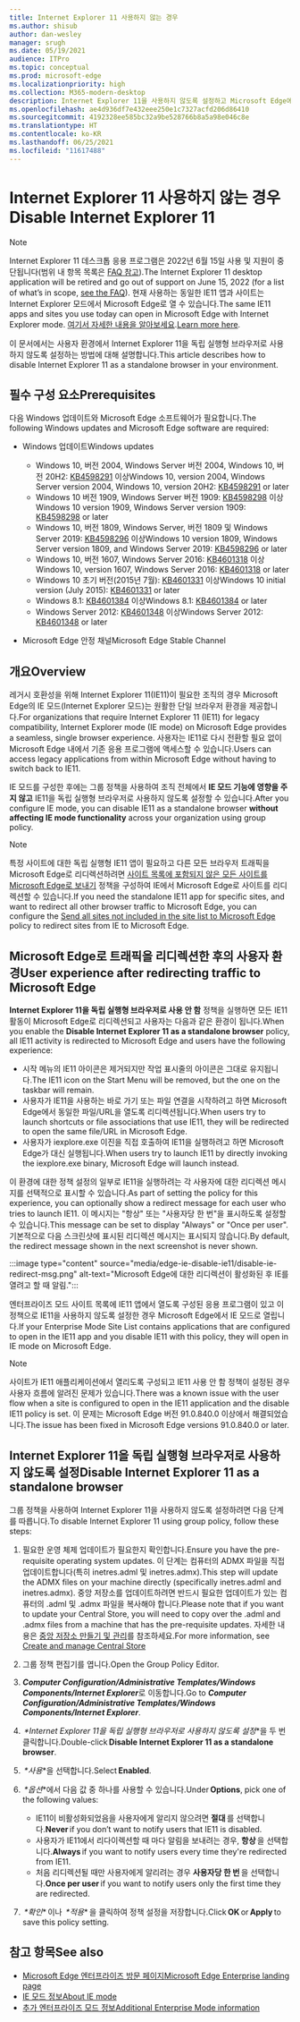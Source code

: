```yaml
---
title: Internet Explorer 11 사용하지 않는 경우
ms.author: shisub
author: dan-wesley
manager: srugh
ms.date: 05/19/2021
audience: ITPro
ms.topic: conceptual
ms.prod: microsoft-edge
ms.localizationpriority: high
ms.collection: M365-modern-desktop
description: Internet Explorer 11을 사용하지 않도록 설정하고 Microsoft Edge에서 Internet Explorer 모드를 사용하는 방법을 알아봅니다.
ms.openlocfilehash: ae4d936df7e432eee250e1c7327acfd206d86410
ms.sourcegitcommit: 4192328ee585bc32a9be528766b8a5a98e046c8e
ms.translationtype: HT
ms.contentlocale: ko-KR
ms.lasthandoff: 06/25/2021
ms.locfileid: "11617488"
---
```

# <a name="disable-internet-explorer-11"></a><span data-ttu-id="4013a-103">Internet Explorer 11 사용하지 않는 경우</span><span class="sxs-lookup"><span data-stu-id="4013a-103">Disable Internet Explorer 11</span></span>

>[!Note]
> <span data-ttu-id="4013a-104">Internet Explorer 11 데스크톱 응용 프로그램은 2022년 6월 15일 사용 및 지원이 중단됩니다(범위 내 항목 목록은 [FAQ 참고](https://techcommunity.microsoft.com/t5/windows-it-pro-blog/internet-explorer-11-desktop-app-retirement-faq/ba-p/2366549)).</span><span class="sxs-lookup"><span data-stu-id="4013a-104">The Internet Explorer 11 desktop application will be retired and go out of support on June 15, 2022 (for a list of what’s in scope, [see the FAQ](https://techcommunity.microsoft.com/t5/windows-it-pro-blog/internet-explorer-11-desktop-app-retirement-faq/ba-p/2366549)).</span></span> <span data-ttu-id="4013a-105">현재 사용하는 동일한 IE11 앱과 사이트는 Internet Explorer 모드에서 Microsoft Edge로 열 수 있습니다.</span><span class="sxs-lookup"><span data-stu-id="4013a-105">The same IE11 apps and sites you use today can open in Microsoft Edge with Internet Explorer mode.</span></span> <span data-ttu-id="4013a-106">[여기서 자세한 내용을 알아보세요](https://blogs.windows.com/windowsexperience/2021/05/19/the-future-of-internet-explorer-on-windows-10-is-in-microsoft-edge/).</span><span class="sxs-lookup"><span data-stu-id="4013a-106">[Learn more here](https://blogs.windows.com/windowsexperience/2021/05/19/the-future-of-internet-explorer-on-windows-10-is-in-microsoft-edge/).</span></span>

<span data-ttu-id="4013a-107">이 문서에서는 사용자 환경에서 Internet Explorer 11을 독립 실행형 브라우저로 사용하지 않도록 설정하는 방법에 대해 설명합니다.</span><span class="sxs-lookup"><span data-stu-id="4013a-107">This article describes how to disable Internet Explorer 11 as a standalone browser in your environment.</span></span>

## <a name="prerequisites"></a><span data-ttu-id="4013a-108">필수 구성 요소</span><span class="sxs-lookup"><span data-stu-id="4013a-108">Prerequisites</span></span>

<span data-ttu-id="4013a-109">다음 Windows 업데이트와 Microsoft Edge 소프트웨어가 필요합니다.</span><span class="sxs-lookup"><span data-stu-id="4013a-109">The following Windows updates and Microsoft Edge software are required:</span></span>

- <span data-ttu-id="4013a-110">Windows 업데이트</span><span class="sxs-lookup"><span data-stu-id="4013a-110">Windows updates</span></span>

  - <span data-ttu-id="4013a-111">Windows 10, 버전 2004, Windows Server 버전 2004, Windows 10, 버전 20H2: [KB4598291](https://support.microsoft.com/topic/february-2-2021-kb4598291-os-builds-19041-789-and-19042-789-preview-6a766199-a4f1-616e-1f5c-58bdc3ca5e3b) 이상</span><span class="sxs-lookup"><span data-stu-id="4013a-111">Windows 10, version 2004, Windows Server version 2004, Windows 10, version 20H2: [KB4598291](https://support.microsoft.com/topic/february-2-2021-kb4598291-os-builds-19041-789-and-19042-789-preview-6a766199-a4f1-616e-1f5c-58bdc3ca5e3b) or later</span></span>
  - <span data-ttu-id="4013a-112">Windows 10 버전 1909, Windows Server 버전 1909: [KB4598298](https://support.microsoft.com/topic/january-21-2021-kb4598298-os-build-18363-1350-preview-02dfd9ba-91a2-1b82-dede-42f288c02511) 이상</span><span class="sxs-lookup"><span data-stu-id="4013a-112">Windows 10 version 1909, Windows Server version 1909: [KB4598298](https://support.microsoft.com/topic/january-21-2021-kb4598298-os-build-18363-1350-preview-02dfd9ba-91a2-1b82-dede-42f288c02511) or later</span></span>
  - <span data-ttu-id="4013a-113">Windows 10, 버전 1809, Windows Server, 버전 1809 및 Windows Server 2019: [KB4598296](https://support.microsoft.com/topic/january-21-2021-kb4598296-os-build-17763-1728-preview-4c0931ff-45b7-ff59-5e00-c03b5afb363d) 이상</span><span class="sxs-lookup"><span data-stu-id="4013a-113">Windows 10 version 1809, Windows Server version 1809, and Windows Server 2019: [KB4598296](https://support.microsoft.com/topic/january-21-2021-kb4598296-os-build-17763-1728-preview-4c0931ff-45b7-ff59-5e00-c03b5afb363d) or later</span></span>
  - <span data-ttu-id="4013a-114">Windows 10, 버전 1607, Windows Server 2016: [KB4601318](https://support.microsoft.com/topic/february-9-2021-kb4601318-os-build-14393-4225-c5e3de6c-e3e6-ffb5-6197-48b9ce16446e) 이상</span><span class="sxs-lookup"><span data-stu-id="4013a-114">Windows 10, version 1607, Windows Server 2016: [KB4601318](https://support.microsoft.com/topic/february-9-2021-kb4601318-os-build-14393-4225-c5e3de6c-e3e6-ffb5-6197-48b9ce16446e) or later</span></span>
   - <span data-ttu-id="4013a-115">Windows 10 초기 버전(2015년 7월): [KB4601331](https://support.microsoft.com/office/february-9-2021%e2%80%94kb4601331-os-build-10240-18842-6227d078-fef3-8d67-27e0-1882e6cb79ff?ui=en-US&rs=en-US&ad=US) 이상</span><span class="sxs-lookup"><span data-stu-id="4013a-115">Windows 10 initial version (July 2015): [KB4601331](https://support.microsoft.com/office/february-9-2021%e2%80%94kb4601331-os-build-10240-18842-6227d078-fef3-8d67-27e0-1882e6cb79ff?ui=en-US&rs=en-US&ad=US) or later</span></span>
  - <span data-ttu-id="4013a-116">Windows 8.1: [KB4601384](https://support.microsoft.com/topic/february-9-2021-kb4601384-monthly-rollup-16bdbb75-dd4b-2910-abc5-7891c9756b96) 이상</span><span class="sxs-lookup"><span data-stu-id="4013a-116">Windows 8.1: [KB4601384](https://support.microsoft.com/topic/february-9-2021-kb4601384-monthly-rollup-16bdbb75-dd4b-2910-abc5-7891c9756b96) or later</span></span>
  - <span data-ttu-id="4013a-117">Windows Server 2012: [KB4601348](https://support.microsoft.com/topic/february-9-2021-kb4601348-monthly-rollup-2c338c0c-73d6-fb80-cc91-f1a86e80db0c) 이상</span><span class="sxs-lookup"><span data-stu-id="4013a-117">Windows Server 2012: [KB4601348](https://support.microsoft.com/topic/february-9-2021-kb4601348-monthly-rollup-2c338c0c-73d6-fb80-cc91-f1a86e80db0c) or later</span></span>
  
- <span data-ttu-id="4013a-118">Microsoft Edge 안정 채널</span><span class="sxs-lookup"><span data-stu-id="4013a-118">Microsoft Edge Stable Channel</span></span>


## <a name="overview"></a><span data-ttu-id="4013a-119">개요</span><span class="sxs-lookup"><span data-stu-id="4013a-119">Overview</span></span>

<span data-ttu-id="4013a-120">레거시 호환성을 위해 Internet Explorer 11(IE11)이 필요한 조직의 경우 Microsoft Edge의 IE 모드(Internet Explorer 모드)는 원활한 단일 브라우저 환경을 제공합니다.</span><span class="sxs-lookup"><span data-stu-id="4013a-120">For organizations that require Internet Explorer 11 (IE11) for legacy compatibility, Internet Explorer mode (IE mode) on Microsoft Edge provides a seamless, single browser experience.</span></span> <span data-ttu-id="4013a-121">사용자는 IE11로 다시 전환할 필요 없이 Microsoft Edge 내에서 기존 응용 프로그램에 액세스할 수 있습니다.</span><span class="sxs-lookup"><span data-stu-id="4013a-121">Users can access legacy applications from within Microsoft Edge without having to switch back to IE11.</span></span>

<span data-ttu-id="4013a-122">IE 모드를 구성한 후에는 그룹 정책을 사용하여 조직 전체에서 **IE 모드 기능에 영향을 주지 않고** IE11을 독립 실행형 브라우저로 사용하지 않도록 설정할 수 있습니다.</span><span class="sxs-lookup"><span data-stu-id="4013a-122">After you configure IE mode, you can disable IE11 as a standalone browser **without affecting IE mode functionality** across your organization using group policy.</span></span>

> [!NOTE]
> <span data-ttu-id="4013a-123">특정 사이트에 대한 독립 실행형 IE11 앱이 필요하고 다른 모든 브라우저 트래픽을 Microsoft Edge로 리디렉션하려면 [사이트 목록에 포함되지 않은 모든 사이트를 Microsoft Edge로 보내기](./edge-ie-mode-policies.md#redirect-sites-from-ie-to-microsoft-edge) 정책을 구성하여 IE에서 Microsoft Edge로 사이트를 리디렉션할 수 있습니다.</span><span class="sxs-lookup"><span data-stu-id="4013a-123">If you need the standalone IE11 app for specific sites, and want to redirect all other browser traffic to Microsoft Edge, you can configure the [Send all sites not included in the site list to Microsoft Edge](./edge-ie-mode-policies.md#redirect-sites-from-ie-to-microsoft-edge) policy to redirect sites from IE to Microsoft Edge.</span></span>

## <a name="user-experience-after-redirecting-traffic-to-microsoft-edge"></a><span data-ttu-id="4013a-124">Microsoft Edge로 트래픽을 리디렉션한 후의 사용자 환경</span><span class="sxs-lookup"><span data-stu-id="4013a-124">User experience after redirecting traffic to Microsoft Edge</span></span>

<span data-ttu-id="4013a-125">**Internet Explorer 11을 독립 실행형 브라우저로 사용 안 함** 정책을 실행하면 모든 IE11 활동이 Microsoft Edge로 리디렉션되고 사용자는 다음과 같은 환경이 됩니다.</span><span class="sxs-lookup"><span data-stu-id="4013a-125">When you enable the **Disable Internet Explorer 11 as a standalone browser** policy, all IE11 activity is redirected to Microsoft Edge and users have the following experience:</span></span>

- <span data-ttu-id="4013a-126">시작 메뉴의 IE11 아이콘은 제거되지만 작업 표시줄의 아이콘은 그대로 유지됩니다.</span><span class="sxs-lookup"><span data-stu-id="4013a-126">The IE11 icon on the Start Menu will be removed, but the one on the taskbar will remain.</span></span>
- <span data-ttu-id="4013a-127">사용자가 IE11을 사용하는 바로 가기 또는 파일 연결을 시작하려고 하면 Microsoft Edge에서 동일한 파일/URL을 열도록 리디렉션됩니다.</span><span class="sxs-lookup"><span data-stu-id="4013a-127">When users try to launch shortcuts or file associations that use IE11, they will be redirected to open the same file/URL in Microsoft Edge.</span></span>
- <span data-ttu-id="4013a-128">사용자가 iexplore.exe 이진을 직접 호출하여 IE11을 실행하려고 하면 Microsoft Edge가 대신 실행됩니다.</span><span class="sxs-lookup"><span data-stu-id="4013a-128">When users try to launch IE11 by directly invoking the iexplore.exe binary, Microsoft Edge will launch instead.</span></span>

<span data-ttu-id="4013a-129">이 환경에 대한 정책 설정의 일부로 IE11을 실행하려는 각 사용자에 대한 리디렉션 메시지를 선택적으로 표시할 수 있습니다.</span><span class="sxs-lookup"><span data-stu-id="4013a-129">As part of setting the policy for this experience, you can optionally show a redirect message for each user who tries to launch IE11.</span></span> <span data-ttu-id="4013a-130">이 메시지는 "항상" 또는 "사용자당 한 번"을 표시하도록 설정할 수 있습니다.</span><span class="sxs-lookup"><span data-stu-id="4013a-130">This message can be set to display "Always" or "Once per user".</span></span> <span data-ttu-id="4013a-131">기본적으로 다음 스크린샷에 표시된 리디렉션 메시지는 표시되지 않습니다.</span><span class="sxs-lookup"><span data-stu-id="4013a-131">By default, the redirect message shown in the next screenshot is never shown.</span></span>

:::image type="content" source="media/edge-ie-disable-ie11/disable-ie-redirect-msg.png" alt-text="Microsoft Edge에 대한 리디렉션이 활성화된 후 IE를 열려고 할 때 알림.":::

<span data-ttu-id="4013a-133">엔터프라이즈 모드 사이트 목록에 IE11 앱에서 열도록 구성된 응용 프로그램이 있고 이 정책으로 IE11을 사용하지 않도록 설정한 경우 Microsoft Edge에서 IE 모드로 열립니다.</span><span class="sxs-lookup"><span data-stu-id="4013a-133">If your Enterprise Mode Site List contains applications that are configured to open in the IE11 app and you disable IE11 with this policy, they will open in IE mode on Microsoft Edge.</span></span>
> [!NOTE]
> <span data-ttu-id="4013a-134">사이트가 IE11 애플리케이션에서 열리도록 구성되고 IE11 사용 안 함 정책이 설정된 경우 사용자 흐름에 알려진 문제가 있습니다.</span><span class="sxs-lookup"><span data-stu-id="4013a-134">There was a known issue with the user flow when a site is configured to open in the IE11 application and the disable IE11 policy is set.</span></span> <span data-ttu-id="4013a-135">이 문제는 Microsoft Edge 버전 91.0.840.0 이상에서 해결되었습니다.</span><span class="sxs-lookup"><span data-stu-id="4013a-135">The issue has been fixed in Microsoft Edge versions 91.0.840.0 or later.</span></span>

## <a name="disable-internet-explorer-11-as-a-standalone-browser"></a><span data-ttu-id="4013a-136">Internet Explorer 11을 독립 실행형 브라우저로 사용하지 않도록 설정</span><span class="sxs-lookup"><span data-stu-id="4013a-136">Disable Internet Explorer 11 as a standalone browser</span></span>

<span data-ttu-id="4013a-137">그룹 정책을 사용하여 Internet Explorer 11을 사용하지 않도록 설정하려면 다음 단계를 따릅니다.</span><span class="sxs-lookup"><span data-stu-id="4013a-137">To disable Internet Explorer 11 using group policy, follow these steps:</span></span>

1. <span data-ttu-id="4013a-138">필요한 운영 체제 업데이트가 필요한지 확인합니다.</span><span class="sxs-lookup"><span data-stu-id="4013a-138">Ensure you have the pre-requisite operating system updates.</span></span> <span data-ttu-id="4013a-139">이 단계는 컴퓨터의 ADMX 파일을 직접 업데이트합니다(특히 inetres.adml 및 inetres.admx).</span><span class="sxs-lookup"><span data-stu-id="4013a-139">This step will update the ADMX files on your machine directly (specifically inetres.adml and inetres.admx).</span></span> <span data-ttu-id="4013a-140">중앙 저장소를 업데이트하려면 반드시 필요한 업데이트가 있는 컴퓨터의 .adml 및 .admx 파일을 복사해야 합니다.</span><span class="sxs-lookup"><span data-stu-id="4013a-140">Please note that if you want to update your Central Store, you will need to copy over the .adml and .admx files from a machine that has the pre-requisite updates.</span></span> <span data-ttu-id="4013a-141">자세한 내용은 [중앙 저장소 만들기 및 관리](/troubleshoot/windows-client/group-policy/create-and-manage-central-store)를 참조하세요.</span><span class="sxs-lookup"><span data-stu-id="4013a-141">For more information, see [Create and manage Central Store](/troubleshoot/windows-client/group-policy/create-and-manage-central-store)</span></span>
2. <span data-ttu-id="4013a-142">그룹 정책 편집기를 엽니다.</span><span class="sxs-lookup"><span data-stu-id="4013a-142">Open the Group Policy Editor.</span></span>
3. <span data-ttu-id="4013a-143">***Computer Configuration/Administrative Templates/Windows Components/Internet Explorer***로 이동합니다.</span><span class="sxs-lookup"><span data-stu-id="4013a-143">Go to ***Computer Configuration/Administrative Templates/Windows Components/Internet Explorer***.</span></span> 
4. <span data-ttu-id="4013a-144"> *\*Internet Explorer 11을 독립 실행형 브라우저로 사용하지 않도록 설정*\*을 두 번 클릭합니다.</span><span class="sxs-lookup"><span data-stu-id="4013a-144">Double-click **Disable Internet Explorer 11 as a standalone browser**.</span></span>
5. <span data-ttu-id="4013a-145"> *\*사용*\*을 선택합니다.</span><span class="sxs-lookup"><span data-stu-id="4013a-145">Select **Enabled**.</span></span>
6. <span data-ttu-id="4013a-146"> *\*옵션*\*에서 다음 값 중 하나를 사용할 수 있습니다.</span><span class="sxs-lookup"><span data-stu-id="4013a-146">Under **Options**, pick one of the following values:</span></span>

   - <span data-ttu-id="4013a-147">IE11이 비활성화되었음을 사용자에게 알리지 않으려면 **절대** 를 선택합니다.</span><span class="sxs-lookup"><span data-stu-id="4013a-147">**Never** if you don’t want to notify users that IE11 is disabled.</span></span>
   - <span data-ttu-id="4013a-148">사용자가 IE11에서 리다이렉션할 때 마다 알림을 보내려는 경우, **항상** 을 선택합니다.</span><span class="sxs-lookup"><span data-stu-id="4013a-148">**Always** if you want to notify users every time they're redirected from IE11.</span></span>
   - <span data-ttu-id="4013a-149">처음 리디렉션될 때만 사용자에게 알리려는 경우 **사용자당 한 번** 을 선택합니다.</span><span class="sxs-lookup"><span data-stu-id="4013a-149">**Once per user** if you want to notify users only the first time they are redirected.</span></span>

7. <span data-ttu-id="4013a-150"> *\*확인** 이나  *\*적용** 을 클릭하여 정책 설정을 저장합니다.</span><span class="sxs-lookup"><span data-stu-id="4013a-150">Click **OK** or **Apply** to save this policy setting.</span></span>

## <a name="see-also"></a><span data-ttu-id="4013a-151">참고 항목</span><span class="sxs-lookup"><span data-stu-id="4013a-151">See also</span></span>

- [<span data-ttu-id="4013a-152">Microsoft Edge 엔터프라이즈 방문 페이지</span><span class="sxs-lookup"><span data-stu-id="4013a-152">Microsoft Edge Enterprise landing page</span></span>](https://aka.ms/EdgeEnterprise)
- [<span data-ttu-id="4013a-153">IE 모드 정보</span><span class="sxs-lookup"><span data-stu-id="4013a-153">About IE mode</span></span>](./edge-ie-mode.md)
- [<span data-ttu-id="4013a-154">추가 엔터프라이즈 모드 정보</span><span class="sxs-lookup"><span data-stu-id="4013a-154">Additional Enterprise Mode information</span></span>](/internet-explorer/ie11-deploy-guide/enterprise-mode-overview-for-ie11)
